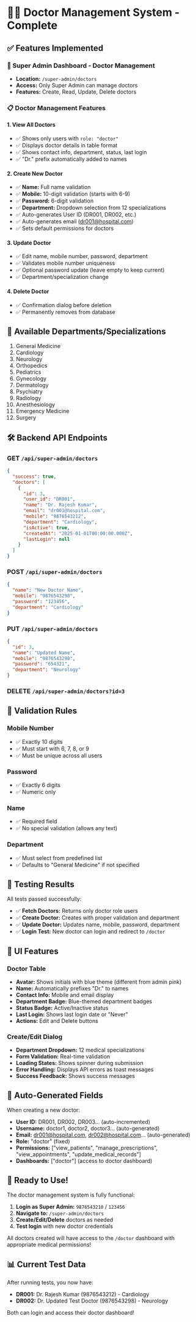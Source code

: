 # 👨‍⚕️ Doctor Management System - Complete

## ✅ Features Implemented

### 🏥 Super Admin Dashboard - Doctor Management
- **Location:** `/super-admin/doctors`
- **Access:** Only Super Admin can manage doctors
- **Features:** Create, Read, Update, Delete doctors

### 📋 Doctor Management Features

#### 1. **View All Doctors**
- ✅ Shows only users with `role: "doctor"`
- ✅ Displays doctor details in table format
- ✅ Shows contact info, department, status, last login
- ✅ "Dr." prefix automatically added to names

#### 2. **Create New Doctor**
- ✅ **Name:** Full name validation
- ✅ **Mobile:** 10-digit validation (starts with 6-9)
- ✅ **Password:** 6-digit validation
- ✅ **Department:** Dropdown selection from 12 specializations
- ✅ Auto-generates User ID (DR001, DR002, etc.)
- ✅ Auto-generates email (dr001@hospital.com)
- ✅ Sets default permissions for doctors

#### 3. **Update Doctor**
- ✅ Edit name, mobile number, password, department
- ✅ Validates mobile number uniqueness
- ✅ Optional password update (leave empty to keep current)
- ✅ Department/specialization change

#### 4. **Delete Doctor**
- ✅ Confirmation dialog before deletion
- ✅ Permanently removes from database

## 🏥 Available Departments/Specializations

1. General Medicine
2. Cardiology
3. Neurology
4. Orthopedics
5. Pediatrics
6. Gynecology
7. Dermatology
8. Psychiatry
9. Radiology
10. Anesthesiology
11. Emergency Medicine
12. Surgery

## 🛠 Backend API Endpoints

### GET `/api/super-admin/doctors`
```json
{
  "success": true,
  "doctors": [
    {
      "id": 3,
      "user_id": "DR001",
      "name": "Dr. Rajesh Kumar",
      "email": "dr001@hospital.com",
      "mobile": "9876543212",
      "department": "Cardiology",
      "isActive": true,
      "createdAt": "2025-01-01T00:00:00.000Z",
      "lastLogin": null
    }
  ]
}
```

### POST `/api/super-admin/doctors`
```json
{
  "name": "New Doctor Name",
  "mobile": "9876543298",
  "password": "123456",
  "department": "Cardiology"
}
```

### PUT `/api/super-admin/doctors`
```json
{
  "id": 3,
  "name": "Updated Name",
  "mobile": "9876543298",
  "password": "654321",
  "department": "Neurology"
}
```

### DELETE `/api/super-admin/doctors?id=3`

## 🎯 Validation Rules

### Mobile Number
- ✅ Exactly 10 digits
- ✅ Must start with 6, 7, 8, or 9
- ✅ Must be unique across all users

### Password
- ✅ Exactly 6 digits
- ✅ Numeric only

### Name
- ✅ Required field
- ✅ No special validation (allows any text)

### Department
- ✅ Must select from predefined list
- ✅ Defaults to "General Medicine" if not specified

## 🧪 Testing Results

All tests passed successfully:
- ✅ **Fetch Doctors:** Returns only doctor role users
- ✅ **Create Doctor:** Creates with proper validation and department
- ✅ **Update Doctor:** Updates name, mobile, password, department
- ✅ **Login Test:** New doctor can login and redirect to `/doctor`

## 📱 UI Features

### Doctor Table
- **Avatar:** Shows initials with blue theme (different from admin pink)
- **Name:** Automatically prefixes "Dr." to names
- **Contact Info:** Mobile and email display
- **Department Badge:** Blue-themed department badges
- **Status Badge:** Active/Inactive status
- **Last Login:** Shows last login date or "Never"
- **Actions:** Edit and Delete buttons

### Create/Edit Dialog
- **Department Dropdown:** 12 medical specializations
- **Form Validation:** Real-time validation
- **Loading States:** Shows spinner during submission
- **Error Handling:** Displays API errors as toast messages
- **Success Feedback:** Shows success messages

## 🔄 Auto-Generated Fields

When creating a new doctor:
- **User ID:** DR001, DR002, DR003... (auto-incremented)
- **Username:** doctor1, doctor2, doctor3... (auto-generated)
- **Email:** dr001@hospital.com, dr002@hospital.com... (auto-generated)
- **Role:** "doctor" (fixed)
- **Permissions:** ["view_patients", "manage_prescriptions", "view_appointments", "update_medical_records"]
- **Dashboards:** ["doctor"] (access to doctor dashboard)

## 🚀 Ready to Use!

The doctor management system is fully functional:

1. **Login as Super Admin:** `9876543210` / `123456`
2. **Navigate to:** `/super-admin/doctors`
3. **Create/Edit/Delete** doctors as needed
4. **Test login** with new doctor credentials

All doctors created will have access to the `/doctor` dashboard with appropriate medical permissions!

## 📊 Current Test Data

After running tests, you now have:
- **DR001:** Dr. Rajesh Kumar (9876543212) - Cardiology
- **DR002:** Dr. Updated Test Doctor (9876543298) - Neurology

Both can login and access their doctor dashboard!
